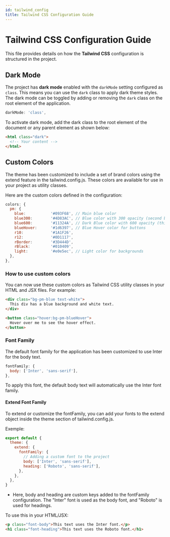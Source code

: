 ```yaml
---
id: tailwind_config
title: Tailwind CSS Configuration Guide
---
```


# Tailwind CSS Configuration Guide

This file provides details on how the **Tailwind CSS** configuration is structured in the project.

## Dark Mode

The project has **dark mode** enabled with the `darkMode` setting configured as `class`. This means you can use the `dark` class to apply dark theme styles. The dark mode can be toggled by adding or removing the `dark` class on the root element of the application.

```javascript
darkMode: 'class',
```

To activate dark mode, add the dark class to the root element of the document or any parent element as shown below:

```html
<html class="dark">
  <!-- Your content -->
</html>
```

## Custom Colors

The theme has been customized to include a set of brand colors using the extend feature in the tailwind.config.js. These colors are available for use in your project as utility classes.

Here are the custom colors defined in the configuration:

```javascript
colors: {
  pm: {
    blue:           '#093F68', // Main blue color
    blue300:        '#4D83AC', // Blue color with 300 opacity (second blue color)
    blue600:        '#11324A', // Dark Blue color with 600 opacity (third blue color)
    blueHover:      '#1d6397', // Blue Hover color for buttons
    r10:            '#1A1F26',
    r12:            '#0D1117',
    rBorder:        '#3D444D',
    rBlack:         '#010409',
    light:          '#e0e5ec', // Light color for backgrounds
  },
},
```

### How to use custom colors

You can now use these custom colors as Tailwind CSS utility classes in your HTML and JSX files. For example:

```html
<div class="bg-pm-blue text-white">
  This div has a blue background and white text.
</div>

<button class="hover:bg-pm-blueHover">
  Hover over me to see the hover effect.
</button>
```

### Font Family

The default font family for the application has been customized to use Inter for the body text.

```javascript
fontFamily: {
  body: ['Inter', 'sans-serif'],
},
```
To apply this font, the default body text will automatically use the Inter font family.

#### Extend Font Family

To extend or customize the fontFamily, you can add your fonts to the extend object inside the theme section of tailwind.config.js.

Exemple:

```javascript
export default {
  theme: {
    extend: {
      fontFamily: {
        // Adding a custom font to the project
        body: ['Inter', 'sans-serif'],
        heading: ['Roboto', 'sans-serif'],
      },
    },
  },
}
```

- Here, body and heading are custom keys added to the fontFamily configuration. The "Inter" font is used as the body font, and "Roboto" is used for headings.
  
To use this in your HTML/JSX:

```html
<p class="font-body">This text uses the Inter font.</p>
<h1 class="font-heading">This text uses the Roboto font.</h1>
```





